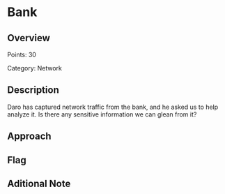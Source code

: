 # Bank
## Overview 
Points: 30

Category: Network
## Description
Daro has captured network traffic from the bank, and he asked us to help analyze it. Is there any sensitive information we can glean from it?
## Approach
    
## Flag

## Aditional Note

